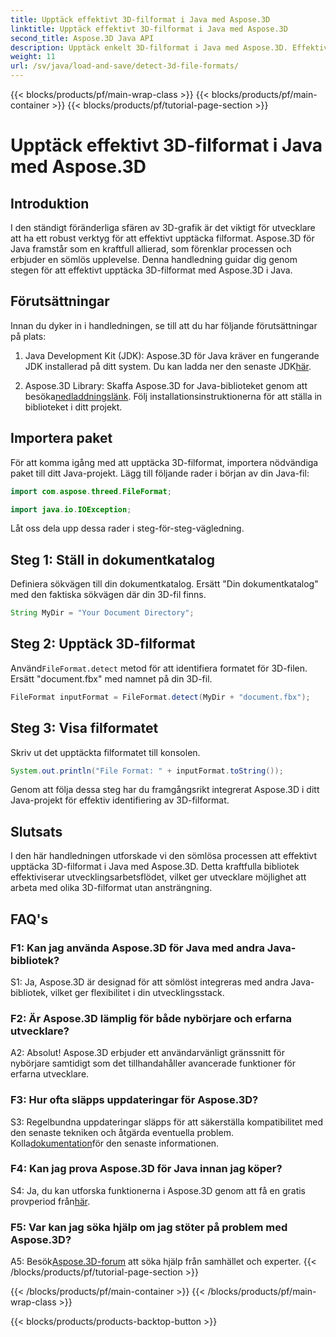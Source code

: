 ```yaml
---
title: Upptäck effektivt 3D-filformat i Java med Aspose.3D
linktitle: Upptäck effektivt 3D-filformat i Java med Aspose.3D
second_title: Aspose.3D Java API
description: Upptäck enkelt 3D-filformat i Java med Aspose.3D. Effektivisera din utvecklingsprocess med detta kraftfulla bibliotek.
weight: 11
url: /sv/java/load-and-save/detect-3d-file-formats/
---
```


{{< blocks/products/pf/main-wrap-class >}}
{{< blocks/products/pf/main-container >}}
{{< blocks/products/pf/tutorial-page-section >}}

# Upptäck effektivt 3D-filformat i Java med Aspose.3D

## Introduktion

I den ständigt föränderliga sfären av 3D-grafik är det viktigt för utvecklare att ha ett robust verktyg för att effektivt upptäcka filformat. Aspose.3D för Java framstår som en kraftfull allierad, som förenklar processen och erbjuder en sömlös upplevelse. Denna handledning guidar dig genom stegen för att effektivt upptäcka 3D-filformat med Aspose.3D i Java.

## Förutsättningar

Innan du dyker in i handledningen, se till att du har följande förutsättningar på plats:

1. Java Development Kit (JDK): Aspose.3D för Java kräver en fungerande JDK installerad på ditt system. Du kan ladda ner den senaste JDK[här](https://www.oracle.com/java/technologies/javase-downloads.html).

2.  Aspose.3D Library: Skaffa Aspose.3D for Java-biblioteket genom att besöka[nedladdningslänk](https://releases.aspose.com/3d/java/). Följ installationsinstruktionerna för att ställa in biblioteket i ditt projekt.

## Importera paket

För att komma igång med att upptäcka 3D-filformat, importera nödvändiga paket till ditt Java-projekt. Lägg till följande rader i början av din Java-fil:

```java
import com.aspose.threed.FileFormat;

import java.io.IOException;
```

Låt oss dela upp dessa rader i steg-för-steg-vägledning.

## Steg 1: Ställ in dokumentkatalog

Definiera sökvägen till din dokumentkatalog. Ersätt "Din dokumentkatalog" med den faktiska sökvägen där din 3D-fil finns.

```java
String MyDir = "Your Document Directory";
```

## Steg 2: Upptäck 3D-filformat

 Använd`FileFormat.detect` metod för att identifiera formatet för 3D-filen. Ersätt "document.fbx" med namnet på din 3D-fil.

```java
FileFormat inputFormat = FileFormat.detect(MyDir + "document.fbx");
```

## Steg 3: Visa filformatet

Skriv ut det upptäckta filformatet till konsolen.

```java
System.out.println("File Format: " + inputFormat.toString());
```

Genom att följa dessa steg har du framgångsrikt integrerat Aspose.3D i ditt Java-projekt för effektiv identifiering av 3D-filformat.

## Slutsats

I den här handledningen utforskade vi den sömlösa processen att effektivt upptäcka 3D-filformat i Java med Aspose.3D. Detta kraftfulla bibliotek effektiviserar utvecklingsarbetsflödet, vilket ger utvecklare möjlighet att arbeta med olika 3D-filformat utan ansträngning.

## FAQ's

### F1: Kan jag använda Aspose.3D för Java med andra Java-bibliotek?

S1: Ja, Aspose.3D är designad för att sömlöst integreras med andra Java-bibliotek, vilket ger flexibilitet i din utvecklingsstack.

### F2: Är Aspose.3D lämplig för både nybörjare och erfarna utvecklare?

A2: Absolut! Aspose.3D erbjuder ett användarvänligt gränssnitt för nybörjare samtidigt som det tillhandahåller avancerade funktioner för erfarna utvecklare.

### F3: Hur ofta släpps uppdateringar för Aspose.3D?

 S3: Regelbundna uppdateringar släpps för att säkerställa kompatibilitet med den senaste tekniken och åtgärda eventuella problem. Kolla[dokumentation](https://reference.aspose.com/3d/java/)för den senaste informationen.

### F4: Kan jag prova Aspose.3D för Java innan jag köper?

 S4: Ja, du kan utforska funktionerna i Aspose.3D genom att få en gratis provperiod från[här](https://releases.aspose.com/).

### F5: Var kan jag söka hjälp om jag stöter på problem med Aspose.3D?

 A5: Besök[Aspose.3D-forum](https://forum.aspose.com/c/3d/18) att söka hjälp från samhället och experter.
{{< /blocks/products/pf/tutorial-page-section >}}

{{< /blocks/products/pf/main-container >}}
{{< /blocks/products/pf/main-wrap-class >}}

{{< blocks/products/products-backtop-button >}}
